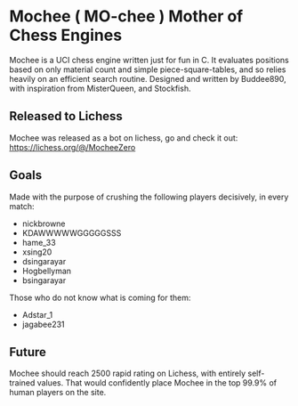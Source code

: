 
# **Mochee** ( MO-chee ) Mother of Chess Engines

Mochee is a UCI chess engine written just for fun in C. It evaluates positions based on only material count and simple piece-square-tables, and so relies heavily on an efficient search routine. Designed and written by Buddee890, with inspiration from MisterQueen, and Stockfish.

## Released to Lichess
Mochee was released as a bot on lichess, go and check it out: https://lichess.org/@/MocheeZero

## Goals
Made with the purpose of crushing the following players decisively, in every match:
- nickbrowne
- KDAWWWWWGGGGGSSS
- hame_33
- xsing20
- dsingarayar
- Hogbellyman
- bsingarayar

Those who do not know what is coming for them:
- Adstar_1
- jagabee231

## Future
Mochee should reach 2500 rapid rating on Lichess, with entirely self-trained values. That would confidently place Mochee
in the top 99.9% of human players on the site.